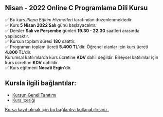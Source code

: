 ## Nisan - 2022 Online C Programlama Dili Kursu

✅ Bu kurs _Plepa Eğitim Hizmetleri_ tarafından düzenlenmektedir.<br>
✅ Kurs __5 Nisan 2022 Salı__ günü başlayacaktır.<br>
✅ Dersler __Salı ve Perşembe__ günleri __19.30 - 22.30__ saatleri arasında yapılacaktır.<br>
✅ Kursun toplam süresi __180__ saattir.<br>
✅ Programın toplam ücreti **5.400 TL**'dir. Öğrenci olanlar için kurs ücreti **4.800 TL**'dir. <br>
Kurumsal katılımlarda kurs ücretine **KDV** dahil değildir. Bireysel katılımlar için kurs ücretine **KDV** dahildir.<br>
✅ Kurs eğitmeni **Necati Ergin**'dir.


## Kursla ilgili bağlantılar:
+ [Kursun Genel Tanıtımı](https://github.com/necatiergin/Online-C-Programlama-Dili-Kursu/blob/master/kursun_tanitimi.md)
+ [Kurs İçeriği](https://github.com/necatiergin/kurs_programlari/blob/main/c_programlama_dili.md)

[Kursa kayıt olmak için bu bağlantıyı kullanabilirsiniz.](https://us02web.zoom.us/meeting/register/tZIqcemhrDssGNDbC9cNIgIWCZzFKaYfALX5)
